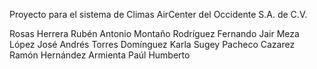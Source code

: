 Proyecto para el sistema de Climas AirCenter del Occidente S.A. de C.V.

Rosas Herrera Rubén Antonio
Montaño Rodríguez Fernando Jair
Meza López José Andrés
Torres Domínguez Karla Sugey
Pacheco Cazarez Ramón
Hernández Armienta Paúl Humberto

